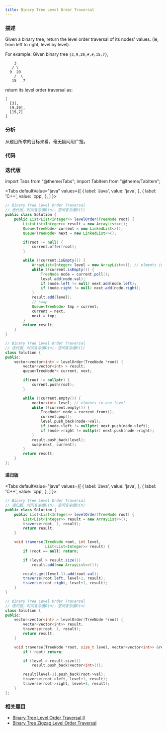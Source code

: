 ```yaml
---
title: Binary Tree Level Order Traversal
---
```


### 描述

Given a binary tree, return the level order traversal of its nodes' values. (ie, from left to right, level by level).

For example:
Given binary tree `{3,9,20,#,#,15,7}`,

```
    3
   / \
  9  20
    /  \
   15   7
```

return its level order traversal as:

```
[
  [3],
  [9,20],
  [15,7]
]
```

### 分析

从题目所求的目标来看，毫无疑问用广搜。

### 代码

### 迭代版

import Tabs from "@theme/Tabs";
import TabItem from "@theme/TabItem";

<Tabs
defaultValue="java"
values={[
{ label: 'Java', value: 'java', },
{ label: 'C++', value: 'cpp', },
]
}>
<TabItem value="java">

```java
// Binary Tree Level Order Traversal
// 迭代版，时间复杂度O(n)，空间复杂度O(1)
public class Solution {
    public List<List<Integer>> levelOrder(TreeNode root) {
        List<List<Integer>> result = new ArrayList<>();
        Queue<TreeNode> current = new LinkedList<>();
        Queue<TreeNode> next = new LinkedList<>();

        if(root != null) {
            current.offer(root);
        }

        while (!current.isEmpty()) {
            ArrayList<Integer> level = new ArrayList<>(); // elments in one level
            while (!current.isEmpty()) {
                TreeNode node = current.poll();
                level.add(node.val);
                if (node.left != null) next.add(node.left);
                if (node.right != null) next.add(node.right);
            }
            result.add(level);
            // swap
            Queue<TreeNode> tmp = current;
            current = next;
            next = tmp;
        }
        return result;
    }
}
```

</TabItem>
<TabItem value="cpp">

```cpp
// Binary Tree Level Order Traversal
// 迭代版，时间复杂度O(n)，空间复杂度O(1)
class Solution {
public:
    vector<vector<int> > levelOrder(TreeNode *root) {
        vector<vector<int> > result;
        queue<TreeNode*> current, next;

        if(root != nullptr) {
            current.push(root);
        }

        while (!current.empty()) {
            vector<int> level; // elments in one level
            while (!current.empty()) {
                TreeNode* node = current.front();
                current.pop();
                level.push_back(node->val);
                if (node->left != nullptr) next.push(node->left);
                if (node->right != nullptr) next.push(node->right);
            }
            result.push_back(level);
            swap(next, current);
        }
        return result;
    }
};
```

</TabItem>
</Tabs>

#### 递归版

<Tabs
defaultValue="java"
values={[
{ label: 'Java', value: 'java', },
{ label: 'C++', value: 'cpp', },
]
}>
<TabItem value="java">

```java
// Binary Tree Level Order Traversal
// 递归版，时间复杂度O(n)，空间复杂度O(n)
public class Solution {
    public List<List<Integer>> levelOrder(TreeNode root) {
        List<List<Integer>> result = new ArrayList<>();
        traverse(root, 1, result);
        return result;
    }

    void traverse(TreeNode root, int level,
                  List<List<Integer>> result) {
        if (root == null) return;

        if (level > result.size())
            result.add(new ArrayList<>());

        result.get(level-1).add(root.val);
        traverse(root.left, level+1, result);
        traverse(root.right, level+1, result);
    }
}
```

</TabItem>
<TabItem value="cpp">

```cpp
// Binary Tree Level Order Traversal
// 递归版，时间复杂度O(n)，空间复杂度O(n)
class Solution {
public:
    vector<vector<int> > levelOrder(TreeNode *root) {
        vector<vector<int>> result;
        traverse(root, 1, result);
        return result;
    }

    void traverse(TreeNode *root, size_t level, vector<vector<int>> &result) {
        if (!root) return;

        if (level > result.size())
            result.push_back(vector<int>());

        result[level-1].push_back(root->val);
        traverse(root->left, level+1, result);
        traverse(root->right, level+1, result);
    }
};
```

</TabItem>
</Tabs>

### 相关题目

- [Binary Tree Level Order Traversal II](binary-tree-level-order-traversal-ii.md)
- [Binary Tree Zigzag Level Order Traversal](binary-tree-zigzag-level-order-traversal.md)
